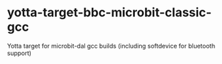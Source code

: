 # yotta-target-bbc-microbit-classic-gcc
Yotta target for microbit-dal gcc builds (including softdevice for bluetooth support)
